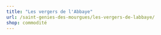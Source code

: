 ```yaml
---
title: "Les vergers de l'Abbaye"
url: /saint-genies-des-mourgues/les-vergers-de-labbaye/
shop: commodité
---
```


